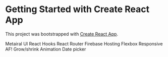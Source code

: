 # Getting Started with Create React App

This project was bootstrapped with [Create React App](https://github.com/facebook/create-react-app).

Metairal UI
React Hooks
React Router
Firebase Hosting
Flexbox
Responsive AF!
Grow/shrink Animation
Date picker
